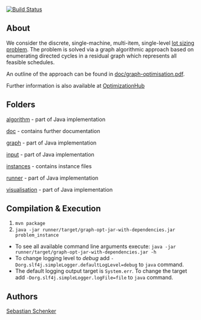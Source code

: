 [![Build Status](https://travis-ci.org/asbestian/lot-sizing.svg?branch=master)](https://travis-ci.org/asbestian/lot-sizing)

About
-----
We consider the discrete, single-machine, multi-item, single-level [lot sizing problem](./doc/problem\_description.pdf). 
The problem is solved via a graph algorithmic approach based on enumerating directed cycles in a residual graph which 
represents all feasible schedules.

An outline of the approach can be found in [doc/graph-optimisation.pdf](./doc/graph-optimisation.pdf).

Further information is also available at [OptimizationHub](https://opthub.uniud.it/problem/lsp)

Folders
--------
[algorithm](./algorithm) - part of Java implementation

[doc](./doc) - contains further documentation

[graph](./graph) - part of Java implementation

[input](./input) - part of Java implementation

[instances](./instances) - contains instance files

[runner](./runner) - part of Java implementation

[visualisation](./visualisation) - part of Java implementation

Compilation & Execution
-----------------------

1. `mvn package`
2. `java -jar runner/target/graph-opt-jar-with-dependencies.jar problem_instance`

* To see all available command line arguments execute: `java -jar runner/target/graph-opt-jar-with-dependencies.jar -h`
* To change logging level to _debug_ add `-Dorg.slf4j.simpleLogger.defaultLogLevel=debug` to `java` command.
* The default logging output target is `System.err`. To change the target add `-Dorg.slf4j.simpleLogger.logFile=file` to `java` command.


Authors
-------
[Sebastian Schenker](https://asbestian.github.io)
